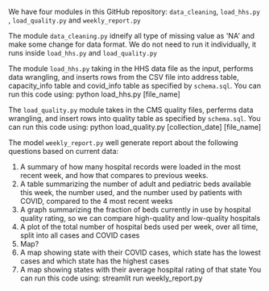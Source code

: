 We have four modules in this GitHub repository: `data_cleaning`, `load_hhs.py` , `load_quality.py` and `weekly_report.py`

The module `data_cleaning.py` idneify all type of missing value as 'NA' and make some change for data format. We do not need to run it individually, it runs inside `load_hhs.py` and `load_quality.py`

The module `load_hhs.py` taking in the HHS data file as the input, performs data wrangling, and inserts rows from the CSV file into address table, capacity_info table and covid_info table as specified by `schema.sql`. You can run this code using: python load_hhs.py [file_name]

The `load_quality.py` module takes in the CMS quality files, perferms data wrangling, and insert rows into quality table as specified by `schema.sql`. You can run this code using: python load_quality.py [collection_date] [file_name]

The model `weekly_report.py` well generate report about the following questions based on current data:
1. A summary of how many hospital records were loaded in the most recent week, and how that compares to previous weeks.
2. A table summarizing the number of adult and pediatric beds available this week, the number used, and the number used by patients with COVID, compared to the 4 most recent weeks
3. A graph summarizing the fraction of beds currently in use by hospital quality rating, so we can compare high-quality and low-quality hospitals
4. A plot of the total number of hospital beds used per week, over all time, split into all cases and COVID cases
5. Map?
6. A map showing state with their COVID cases, which state has the lowest cases and which state has the highest cases
7. A map showing states with their average hospital rating of that state
You can run this code using: streamlit run weekly_report.py

